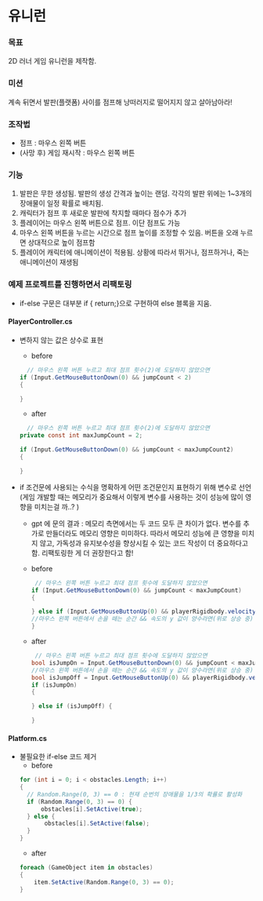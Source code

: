 # 유니런

### 목표

2D 러너 게임 유니런을 제작함.

### 미션

계속 뒤면서 발판(플랫폼) 사이를 점프해 낭떠러지로 떨어지지 않고 살아남아라!

### 조작법

- 점프 : 마우스 왼쪽 버튼
- (사망 후) 게임 재시작 : 마우스 왼쪽 버튼

### 기능

1. 발판은 무한 생성됨. 발판의 생성 간격과 높이는 랜덤. 각각의 발판 위에는 1~3개의 장애물이 일정 확률로 배치됨.
2. 캐릭터가 점프 후 새로운 발판에 착지할 때마다 점수가 추가
3. 플레이어는 마우스 왼쪽 버튼으로 점프. 이단 점프도 가능
4. 마우스 왼쪽 버튼을 누르는 시간으로 점프 높이를 조정할 수 있음. 버튼을 오래 누르면 상대적으로 높이 점프함
5. 플레이어 캐릭터에 애니메이션이 적용됨. 상황에 따라서 뛰거나, 점프하거나, 죽는 애니메이션이 재생됨

### 예제 프로젝트를 진행하면서 리팩토링

- if-else 구문은 대부분 if { return;}으로 구현하여 else 블록을 지움.

#### PlayerController.cs

- 변하지 않는 값은 상수로 표현

  - before

  ```C#
    // 마우스 왼쪽 버튼 누르고 최대 점프 횟수(2)에 도달하지 않았으면
  if (Input.GetMouseButtonDown(0) && jumpCount < 2)
  {

  }
  ```

  - after

  ```C#
    // 마우스 왼쪽 버튼 누르고 최대 점프 횟수(2)에 도달하지 않았으면
  private const int maxJumpCount = 2;

  if (Input.GetMouseButtonDown(0) && jumpCount < maxJumpCount2)
  {

  }
  ```

* if 조건문에 사용되는 수식을 명확하게 어떤 조건문인지 표현하기 위해 변수로 선언(게임 개발할 때는 메모리가 중요해서 이렇게 변수를 사용하는 것이 성능에 많이 영향을 미치는걸 까..? )

  - gpt 에 문의 결과 : 메모리 측면에서는 두 코드 모두 큰 차이가 없다. 변수를 추가로 만들더라도 메모리 영향은 미미하다. 따라서 메모리 성능에 큰 영향을 미치지 않고, 가독성과 유지보수성을 향상시킬 수 있는 코드 작성이 더 중요하다고 함. 리팩토링한 게 더 권장한다고 함!

  * before

    ```C#
     // 마우스 왼쪽 버튼 누르고 최대 점프 횟수에 도달하지 않았으면
    if (Input.GetMouseButtonDown(0) && jumpCount < maxJumpCount)
    {

    } else if (Input.GetMouseButtonUp(0) && playerRigidbody.velocity.y > 0) {
    //마우스 왼쪽 버튼에서 손을 떼는 순간 && 속도의 y 값이 양수라면(위로 상승 중)
    }
    ```

  * after

    ```C#
     // 마우스 왼쪽 버튼 누르고 최대 점프 횟수에 도달하지 않았으면
    bool isJumpOn = Input.GetMouseButtonDown(0) && jumpCount < maxJumpCount;
    //마우스 왼쪽 버튼에서 손을 떼는 순간 && 속도의 y 값이 양수라면(위로 상승 중)
    bool isJumpOff = Input.GetMouseButtonUp(0) && playerRigidbody.velocity.y > 0;
    if (isJumpOn)
    {

    } else if (isJumpOff) {

    }
    ```

#### Platform.cs

- 불필요한 if-else 코드 제거
  - before
  ```C#
  for (int i = 0; i < obstacles.Length; i++)
  {
    // Random.Range(0, 3) == 0 : 현재 순번의 장애물을 1/3의 확률로 활성화
    if (Random.Range(0, 3) == 0) {
        obstacles[i].SetActive(true);
    } else {
         obstacles[i].SetActive(false);
    }
  }
  ```
  - after
  ```C#
  foreach (GameObject item in obstacles)
  {
      item.SetActive(Random.Range(0, 3) == 0);
  }
  ```
